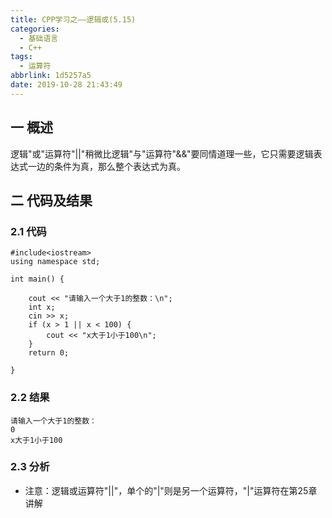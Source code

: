 ```yaml
---
title: CPP学习之——逻辑或(5.15)
categories:
  - 基础语言
  - C++
tags:
  - 运算符
abbrlink: 1d5257a5
date: 2019-10-28 21:43:49
---
```

## 一 概述

逻辑"或"运算符"||"稍微比逻辑"与"运算符"&&"要同情道理一些，它只需要逻辑表达式一边的条件为真，那么整个表达式为真。  

<!--more-->

## 二 代码及结果

### 2.1 代码

```
#include<iostream>
using namespace std;

int main() {

	cout << "请输入一个大于1的整数：\n";
	int x;
	cin >> x;
	if (x > 1 || x < 100) {
		cout << "x大于1小于100\n";
	}
	return 0;

}
```

### 2.2 结果

```
请输入一个大于1的整数：
0
x大于1小于100
```

### 2.3 分析

* 注意：逻辑或运算符"||"，单个的"|"则是另一个运算符，"|"运算符在第25章讲解